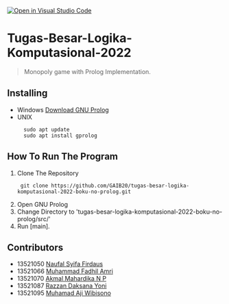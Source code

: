 [![Open in Visual Studio Code](https://classroom.github.com/assets/open-in-vscode-c66648af7eb3fe8bc4f294546bfd86ef473780cde1dea487d3c4ff354943c9ae.svg)](https://classroom.github.com/online_ide?assignment_repo_id=9256196&assignment_repo_type=AssignmentRepo)
# Tugas-Besar-Logika-Komputasional-2022
> Monopoly game with Prolog Implementation. <br>


## Installing
- Windows
    [Download GNU Prolog](http://www.gprolog.org/setup-gprolog-1.5.0-mingw-x64.exe)
- UNIX
  ```shell 
    sudo apt update
    sudo apt install gprolog
  ```

## How To Run The Program
1. Clone The Repository
   ```shell
    git clone https://github.com/GAIB20/tugas-besar-logika-komputasional-2022-boku-no-prolog.git 
   ```
2. Open GNU Prolog
3. Change Directory to 'tugas-besar-logika-komputasional-2022-boku-no-prolog/src/'
4. Run \[main\]. 

## Contributors

* 13521050 [Naufal Syifa Firdaus](https://github.com/nomsf)
* 13521066 [Muhammad Fadhil Amri](https://github.com/Mehmed13)
* 13521070 [Akmal Mahardika N P](https://github.com/akmaldika)
* 13521087 [Razzan Daksana Yoni](https://github.com/razzanYoni)
* 13521095 [Muhamad Aji Wibisono](https://github.com/MuhamadAjiW)